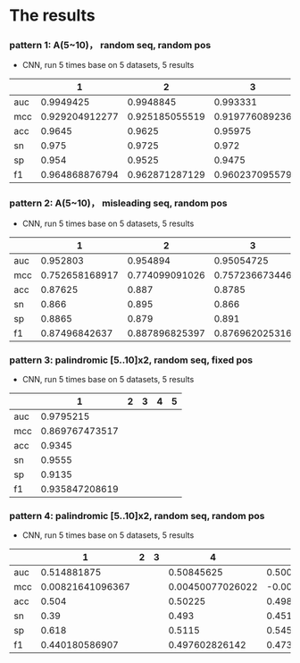 # The results

### pattern 1: A(5~10)， random seq, random pos

- CNN, run 5 times base on 5 datasets, 5 results

|   | 1  | 2  | 3  | 4  | 5  |
|---|---|---|---|---|---|
|  auc | 0.9949425  | 0.9948845  | 0.993331  | 0.9944925  | 0.993065  |
|  mcc | 0.929204912277 | 0.925185055519  | 0.919776089236  | 0.92538920801  | 0.920335523459  |
|  acc | 0.9645  | 0.9625  | 0.95975  | 0.9625  | 0.96  |
|  sn | 0.975  | 0.9725  | 0.972  | 0.977  | 0.9735  |
|  sp | 0.954  | 0.9525  | 0.9475  | 0.948  | 0.9465  |
|  f1 | 0.964868876794  | 0.962871287129  | 0.960237095579  | 0.963035978314  | 0.960532807104  |

### pattern 2: A(5~10)， misleading seq, random pos

- CNN, run 5 times base on 5 datasets, 5 results

|   | 1  | 2  | 3  | 4  | 5  |
|---|---|---|---|---|---|
|  auc | 0.952803 | 0.954894  | 0.95054725 | 0.9589145  | 0.95700575  |
|  mcc | 0.752658168917 | 0.774099091026  | 0.757236673446  | 0.766677218754  | 0.760511502823 |
|  acc | 0.87625  | 0.887 | 0.8785  | 0.88325  | 0.88025 |
|  sn | 0.866| 0.895 | 0.866  | 0.894 | 0.8775 |
|  sp | 0.8865 | 0.879  | 0.891  | 0.8725  | 0.883  |
|  f1 | 0.87496842637  | 0.887896825397  | 0.876962025316  | 0.884491714074  | 0.879919779393 |

### pattern 3: palindromic [5..10]x2,  random seq, fixed pos

- CNN, run 5 times base on 5 datasets, 5 results

|   | 1  | 2  | 3  | 4  | 5  |
|---|---|---|---|---|---|
|  auc | 0.9795215 | | | |  |
|  mcc | 0.869767473517 | | | | |
|  acc | 0.9345  | | | | |
|  sn | 0.9555 | | | | |
|  sp | 0.9135 | | | |  |
|  f1 | 0.935847208619 | | | | |

### pattern 4: palindromic [5..10]x2,  random seq, random pos

- CNN, run 5 times base on 5 datasets, 5 results

|   | 1  | 2  | 3  | 4  | 5  |
|---|---|---|---|---|---|
|  auc | 0.514881875 | | | 0.50845625 | 0.500859625 |
|  mcc | 0.00821641096367 | | | 0.00450077026022 | -0.0040177899814 |
|  acc | 0.504  | | | 0.50225 | 0.498 |
|  sn | 0.39 | | | 0.493 | 0.451 |
|  sp | 0.618 | | | 0.5115 | 0.545 |
|  f1 | 0.440180586907 | | | 0.497602826142 | 0.473242392445 |


